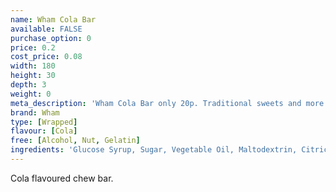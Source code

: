 ```yaml
---
name: Wham Cola Bar
available: FALSE
purchase_option: 0
price: 0.2
cost_price: 0.08
width: 180
height: 30
depth: 3
weight: 0
meta_description: 'Wham Cola Bar only 20p. Traditional sweets and more at Humbugs Confectionery Store. Specialists in satisfying your sweet tooth!'
brand: Wham
type: [Wrapped]
flavour: [Cola]
free: [Alcohol, Nut, Gelatin]
ingredients: 'Glucose Syrup, Sugar, Vegetable Oil, Maltodextrin, Citric Acid, Milk Protein, Glycerol: E422, Emulsifier: Soya Lecithin, E322. Colours: Beetroot, Caramel'
---
```

Cola flavoured chew bar.